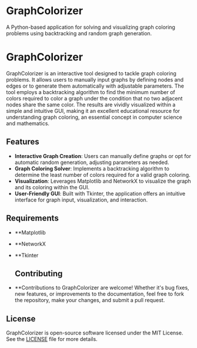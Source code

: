 # GraphColorizer
A Python-based application for solving and visualizing graph coloring problems using backtracking and random graph generation.

# GraphColorizer

GraphColorizer is an interactive tool designed to tackle graph coloring problems. It allows users to manually input graphs by defining nodes and edges or to generate them automatically with adjustable parameters. The tool employs a backtracking algorithm to find the minimum number of colors required to color a graph under the condition that no two adjacent nodes share the same color. The results are vividly visualized within a simple and intuitive GUI, making it an excellent educational resource for understanding graph coloring, an essential concept in computer science and mathematics.

## Features

- **Interactive Graph Creation**: Users can manually define graphs or opt for automatic random generation, adjusting parameters as needed.
- **Graph Coloring Solver**: Implements a backtracking algorithm to determine the least number of colors required for a valid graph coloring.
- **Visualization**: Leverages Matplotlib and NetworkX to visualize the graph and its coloring within the GUI.
- **User-Friendly GUI**: Built with Tkinter, the application offers an intuitive interface for graph input, visualization, and interaction.

## Requirements
- **Matplotlib
- **NetworkX
- **Tkinter

  ## Contributing
- **Contributions to GraphColorizer are welcome! Whether it's bug fixes, new features, or improvements to the documentation, feel free to fork the repository, make your changes, and submit a pull request.

## License

GraphColorizer is open-source software licensed under the MIT License. See the [LICENSE](LICENSE) file for more details.
